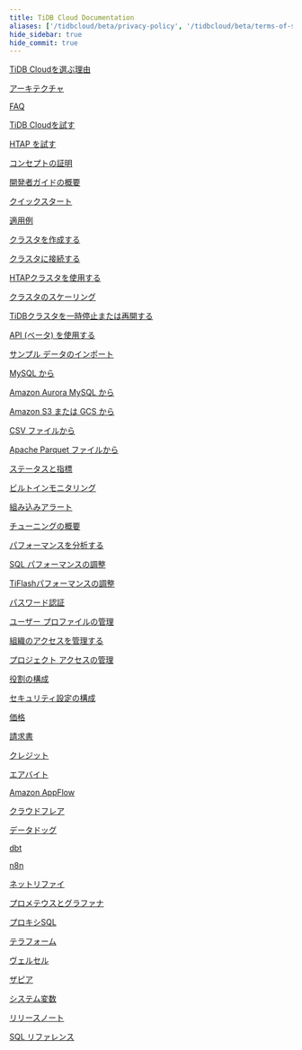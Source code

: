 ```yaml
---
title: TiDB Cloud Documentation
aliases: ['/tidbcloud/beta/privacy-policy', '/tidbcloud/beta/terms-of-service', '/tidbcloud/beta/service-level-agreement']
hide_sidebar: true
hide_commit: true
---
```


<LearningPathContainer platform="tidb-cloud" title="TiDB Cloud" subTitle="TiDB Cloudは、完全に管理された Database-as-a-Service (DBaaS) であり、TiDB のすべての優れた機能をクラウドにもたらします。 TiDB Cloudを使用するために必要なガイド、サンプル、リファレンスを見つけてください。">

<LearningPath label="Learn" icon="cloud1">

[TiDB Cloudを選ぶ理由](https://docs.pingcap.com/tidbcloud/tidb-cloud-intro)

[アーキテクチャ](https://docs.pingcap.com/tidbcloud/tidb-cloud-intro#architecture)

[FAQ](https://docs.pingcap.com/tidbcloud/tidb-cloud-faq)

</LearningPath>

<LearningPath label="Try" icon="cloud5">

[TiDB Cloudを試す](https://docs.pingcap.com/tidbcloud/tidb-cloud-quickstart)

[HTAP を試す](https://docs.pingcap.com/tidbcloud/tidb-cloud-htap-quickstart)

[コンセプトの証明](https://docs.pingcap.com/tidbcloud/tidb-cloud-poc)

</LearningPath>

<LearningPath label="Develop" icon="doc8">

[開発者ガイドの概要](https://docs.pingcap.com/tidbcloud/dev-guide-overview)

[クイックスタート](https://docs.pingcap.com/tidbcloud/dev-guide-build-cluster-in-cloud)

[適用例](https://docs.pingcap.com/tidbcloud/dev-guide-sample-application-spring-boot)

</LearningPath>

<LearningPath label="Use" icon="cloud7">

[クラスタを作成する](https://docs.pingcap.com/tidbcloud/create-tidb-cluster)

[クラスタに接続する](https://docs.pingcap.com/tidbcloud/connect-to-tidb-cluster)

[HTAPクラスタを使用する](https://docs.pingcap.com/tidbcloud/tiflash-overview)

[クラスタのスケーリング](https://docs.pingcap.com/tidbcloud/scale-tidb-cluster)

[TiDBクラスタを一時停止または再開する](https://docs.pingcap.com/tidbcloud/pause-or-resume-tidb-cluster)

[API (ベータ) を使用する](https://docs.pingcap.com/tidbcloud/api-overview)

</LearningPath>

<LearningPath label="Migrate" icon="cloud3">

[サンプル データのインポート](https://docs.pingcap.com/tidbcloud/import-sample-data)

[MySQL から](https://docs.pingcap.com/tidbcloud/migrate-data-into-tidb)

[Amazon Aurora MySQL から](https://docs.pingcap.com/tidbcloud/migrate-from-aurora-bulk-import)

[Amazon S3 または GCS から](https://docs.pingcap.com/tidbcloud/migrate-from-amazon-s3-or-gcs)

[CSV ファイルから](https://docs.pingcap.com/tidbcloud/import-csv-files)

[Apache Parquet ファイルから](https://docs.pingcap.com/tidbcloud/import-csv-files)

</LearningPath>

<LearningPath label="Monitor" icon="cloud6">

[ステータスと指標](https://docs.pingcap.com/tidbcloud/monitor-tidb-cluster)

[ビルトインモニタリング](https://docs.pingcap.com/tidbcloud/built-in-monitoring)

[組み込みアラート](https://docs.pingcap.com/tidbcloud/monitor-built-in-alerting)

</LearningPath>

<LearningPath label="Tune" icon="tidb-cloud-tune">

[チューニングの概要](https://docs.pingcap.com/tidbcloud/tidb-cloud-tune-performance-overview)

[パフォーマンスを分析する](https://docs.pingcap.com/tidbcloud/tune-performance)

[SQL パフォーマンスの調整](https://docs.pingcap.com/tidbcloud/tidb-cloud-sql-tuning-overview)

[TiFlashパフォーマンスの調整](https://docs.pingcap.com/tidbcloud/tune-tiflash-performance)

</LearningPath>

<LearningPath label="Security" icon="users">

[パスワード認証](https://docs.pingcap.com/tidbcloud/tidb-cloud-password-authentication)

[ユーザー プロファイルの管理](https://docs.pingcap.com/tidbcloud/manage-user-access#manage-user-profiles)

[組織のアクセスを管理する](https://docs.pingcap.com/tidbcloud/manage-user-access#manage-organization-access)

[プロジェクト アクセスの管理](https://docs.pingcap.com/tidbcloud/manage-user-access#manage-project-access)

[役割の構成](https://docs.pingcap.com/tidbcloud/manage-user-access#manage-role-access)

[セキュリティ設定の構成](https://docs.pingcap.com/tidbcloud/configure-security-settings)

</LearningPath>

<LearningPath label="Billing" icon="cloud2">

[価格](https://en.pingcap.com/tidb-cloud-pricing/)

[請求書](https://docs.pingcap.com/tidbcloud/tidb-cloud-billing#invoices)

[クレジット](https://docs.pingcap.com/tidbcloud/tidb-cloud-billing#credits)

</LearningPath>

<LearningPath label="Integrations" icon="cloud4">

[エアバイト](https://docs.pingcap.com/tidbcloud/integrate-tidbcloud-with-airbyte)

[Amazon AppFlow](https://docs.pingcap.com/tidbcloud/dev-guide-aws-appflow-integration)

[クラウドフレア](https://docs.pingcap.com/tidbcloud/integrate-tidbcloud-with-cloudflare)

[データドッグ](https://docs.pingcap.com/tidbcloud/monitor-datadog-integration)

[dbt](https://docs.pingcap.com/tidbcloud/integrate-tidbcloud-with-dbt)

[n8n](https://docs.pingcap.com/tidbcloud/integrate-tidbcloud-with-n8n)

[ネットリファイ](https://docs.pingcap.com/tidbcloud/integrate-tidbcloud-with-netlify)

[プロメテウスとグラファナ](https://docs.pingcap.com/tidbcloud/monitor-prometheus-and-grafana-integration)

[プロキシSQL](https://docs.pingcap.com/tidbcloud/dev-guide-proxysql-integration)

[テラフォーム](https://docs.pingcap.com/tidbcloud/terraform-tidbcloud-provider-overview)

[ヴェルセル](https://docs.pingcap.com/tidbcloud/integrate-tidbcloud-with-vercel)

[ザピア](https://docs.pingcap.com/tidbcloud/integrate-tidbcloud-with-zapier)

</LearningPath>

<LearningPath label="Reference" icon="cloud-dev">

[システム変数](https://docs.pingcap.com/tidbcloud/system-variables)

[リリースノート](https://docs.pingcap.com/tidbcloud/tidb-cloud-release-notes)

[SQL リファレンス](https://docs.pingcap.com/tidbcloud/basic-sql-operations)

</LearningPath>

</LearningPathContainer>
